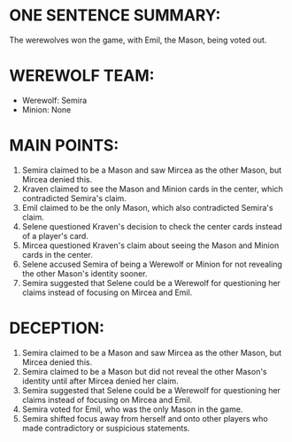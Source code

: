 # ONE SENTENCE SUMMARY:
The werewolves won the game, with Emil, the Mason, being voted out.

# WEREWOLF TEAM:
- Werewolf: Semira
- Minion: None

# MAIN POINTS:
1. Semira claimed to be a Mason and saw Mircea as the other Mason, but Mircea denied this.
2. Kraven claimed to see the Mason and Minion cards in the center, which contradicted Semira's claim.
3. Emil claimed to be the only Mason, which also contradicted Semira's claim.
4. Selene questioned Kraven's decision to check the center cards instead of a player's card.
5. Mircea questioned Kraven's claim about seeing the Mason and Minion cards in the center.
6. Selene accused Semira of being a Werewolf or Minion for not revealing the other Mason's identity sooner.
7. Semira suggested that Selene could be a Werewolf for questioning her claims instead of focusing on Mircea and Emil.

# DECEPTION:
1. Semira claimed to be a Mason and saw Mircea as the other Mason, but Mircea denied this.
2. Semira claimed to be a Mason but did not reveal the other Mason's identity until after Mircea denied her claim.
3. Semira suggested that Selene could be a Werewolf for questioning her claims instead of focusing on Mircea and Emil.
4. Semira voted for Emil, who was the only Mason in the game.
5. Semira shifted focus away from herself and onto other players who made contradictory or suspicious statements.